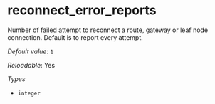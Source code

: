# reconnect_error_reports

Number of failed attempt to reconnect a route, gateway or
leaf node connection. Default is to report every attempt.

*Default value*: `1`

*Reloadable*: Yes

*Types*

- `integer`



